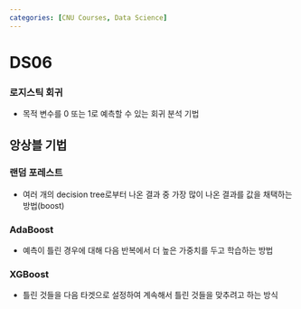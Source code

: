 ```yaml
---
categories: [CNU Courses, Data Science]
---
```


# DS06

### 로지스틱 회귀

- 목적 변수를 0 또는 1로 예측할 수 있는 회귀 분석 기법

## 앙상블 기법

### 랜덤 포레스트

- 여러 개의 decision tree로부터 나온 결과 중 가장 많이 나온 결과를 값을 채택하는 방법(boost)

### AdaBoost

- 예측이 틀린 경우에 대해 다음 반복에서 더 높은 가중치를 두고 학습하는 방법

### XGBoost

- 틀린 것들을 다음 타겟으로 설정하여 계속해서 틀린 것들을 맞추려고 하는 방식